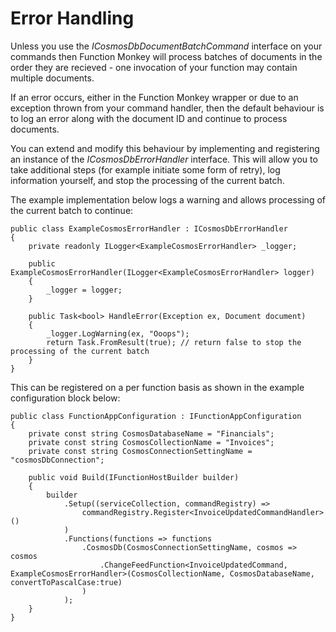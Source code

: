 # Error Handling

Unless you use the _ICosmosDbDocumentBatchCommand_ interface on your commands then Function Monkey will process batches of documents in the order they are recieved - one invocation of your function may contain multiple documents.

If an error occurs, either in the Function Monkey wrapper or due to an exception thrown from your command handler, then the default behaviour is to log an error along with the document ID and continue to process documents.

You can extend and modify this behaviour by implementing and registering an instance of the _ICosmosDbErrorHandler_ interface. This will allow you to take additional steps (for example initiate some form of retry), log information yourself, and stop the processing of the current batch.

The example implementation below logs a warning and allows processing of the current batch to continue:

    public class ExampleCosmosErrorHandler : ICosmosDbErrorHandler
    {
        private readonly ILogger<ExampleCosmosErrorHandler> _logger;

        public ExampleCosmosErrorHandler(ILogger<ExampleCosmosErrorHandler> logger)
        {
            _logger = logger;
        }

        public Task<bool> HandleError(Exception ex, Document document)
        {
            _logger.LogWarning(ex, "Ooops");
            return Task.FromResult(true); // return false to stop the processing of the current batch
        }
    }

This can be registered on a per function basis as shown in the example configuration block below:

    public class FunctionAppConfiguration : IFunctionAppConfiguration
    {
        private const string CosmosDatabaseName = "Financials";
        private const string CosmosCollectionName = "Invoices";
        private const string CosmosConnectionSettingName = "cosmosDbConnection";

        public void Build(IFunctionHostBuilder builder)
        {
            builder
                .Setup((serviceCollection, commandRegistry) =>
                    commandRegistry.Register<InvoiceUpdatedCommandHandler>()
                )
                .Functions(functions => functions
                    .CosmosDb(CosmosConnectionSettingName, cosmos => cosmos
                        .ChangeFeedFunction<InvoiceUpdatedCommand, ExampleCosmosErrorHandler>(CosmosCollectionName, CosmosDatabaseName, convertToPascalCase:true)
                    )
                );
        }
    }
